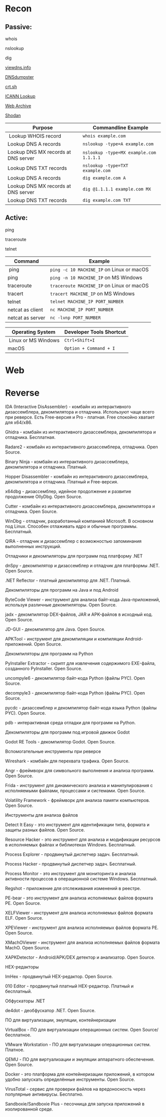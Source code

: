 # Recon

## Passive: 

whois

nslookup

dig

[viewdns.info](https://viewdns.info)

[DNSdumpster](https://dnsdumpster.com)

[crt.sh](https://crt.sh)

[ICANN Lookup](https://lookup.icann.org)

[Web Archive](https://web.archive.org)

[Shodan](https://www.shodan.io)

| **Purpose** | **Commandline Example** |
| --------------|-------------------|
| Lookup WHOIS record | `whois example.com` | 
| Lookup DNS A records | `nslookup -type=A example.com` | 
| Lookup DNS MX records at DNS server | `nslookup -type=MX example.com 1.1.1.1` | 
| Lookup DNS TXT records | `nslookup -type=TXT example.com` |
| Lookup DNS A records | `dig example.com A` | 
| Lookup DNS MX records at DNS server | `dig @1.1.1.1 example.com MX` | 
| Lookup DNS TXT records | `dig example.com TXT` | 

## Active: 

ping

traceroute

telnet

| **Command** | **Example** |
| --------------|-------------------|
| ping | `ping -c 10 MACHINE_IP` on Linux or macOS | 
| ping | `ping -n 10 MACHINE_IP` on MS Windows | 
| traceroute | `traceroute MACHINE_IP` on Linux or macOS | 
| tracert | `tracert MACHINE_IP` on MS Windows |
| telnet | `telnet MACHINE_IP PORT_NUMBER` | 
| netcat as client | `nc MACHINE_IP PORT_NUMBER` | 
| netcat as server | `nc -lvnp PORT_NUMBER` | 

| **Operating System** | **Developer Tools Shortcut** |
| --------------|-------------------|
| Linux or MS Windows | `Ctrl+Shift+I` | 
| macOS | `Option + Command + I` | 

# Web 

# Reverse 

IDA (Interactive DisAssembler) - комбайн из интерактивного дизассемблера, декомпилятора и отладчика. Используют чаще всего при реверсе. Есть Free-версия и Pro - платная. Free спокойно хватает для x64/x86.

Ghidra - комбайн из интерактивного дизассемблера, декомпилятора и отладчика. Бесплатная.

Radare2 - комбайн из интерактивного дизассемблера, отладчика. Open Source.

Binary Ninja - комбайн из интерактивного дизассемблера, декомпилятора и отладчика. Платный.

Hopper Disassembler - комбайн из интерактивного дизассемблера, декомпилятора и отладчика. Платный и Free-версия.

x64dbg - дизассемблер, идейное продолжение и развитие продолжение OllyDbg. Open Source.

Cutter - комбайн из интерактивного дизассемблера, декомпилятора и отладчика. Open Source.

WinDbg - отладчик, разработанный компанией Microsoft. В основном под Linux. Способен отлаживать ядро и обычные программы. Бесплатный.

QIRA - отладчик и дизассемблер с возможностью запоминания выполненных инструкций.

Отладчики и декомпиляторы для программ под платформу .NET

dnSpy - декомпилятор и дизассемблер и отладчик для платформы .NET. Open Source.

.NET Reflector - платный декомпилятор для .NET. Платный.

Декомпиляторы для программ на Java и под Android

ByteCode Viewer - инструмент для анализа байт-кода Java-приложений, используя различные декомпиляторы. Open Source.

jadx - декомпилятор DEX-файлов, JAR и APK-файлов в исходный код. Open Source.

JD-GUI - декомпилятор для Java. Open Source.

APKTool - инструмент для декомпиляции и компиляции Android-приложений. Open Source.

Декомпиляторы для программ на Python

PyInstaller Extractor - скрипт для извлечения содержимого EXE-файла, созданного PyInstaller. Open Source.

uncompyle6 - декомпилятор байт-кода Python (файлы PYC). Open Source.

decompyle3 - декомпилятор байт-кода Python (файлы PYC). Open Source.

pycdc - дизассемблер и декомпилятор байт-кода языка Python (файлы PYC). Open Source.

pdb - интерактивная среда отладки для программ на Python.

Декомпиляторы для программ под игровой движок Godot

Godot RE Tools - декомпилятор Godot. Open Source.

Вспомогательные инструменты при реверсе

Wireshark - комбайн для перехвата трафика. Open Source.

Angr - фреймворк для символьного выполнения и анализа программ. Open Source.

Frida - инструмент для динамического анализа и манипулирования с исполняемыми файлами, процессами и системами. Open Source.

Volatility Framework - фреймворк для анализа памяти компьютеров. Open Source.

Инструменты для анализа файлов

Detect It Easy - это инструмент для идентификации типа, формата и защиты разных файлов. Open Source.

Resource Hacker - это инструмент для анализа и модификации ресурсов в исполняемых файлах и библиотеках Windows. Бесплатный.

Process Explorer - продвинутый диспетчер задач. Бесплатный.

Process Hacker - продвинутый диспетчер задач. Бесплатный.

Process Monitor - это инструмент для мониторинга и анализа активности процессов в операционной системе Windows. Бесплатный.

Regshot - приложение для отслеживания изменений в реестре.

PE-bear - это инструмент для анализа исполняемых файлов формата PE. Open Source.

XELFViewer - инструмент для анализа исполняемых файлов формата ELF. Open Source.

XPEViewer - инструмент для анализа исполняемых файлов формата PE. Open Source.

XMachOViewer - инструмент для анализа исполняемых файлов формата MachO. Open Source.

XAPKDetector - Android/APK/DEX детектор и анализатор. Open Source.

HEX-редакторы

ImHex - продвинутый HEX-редактор. Open Source.

010 Editor - продвинутый платный HEX-редактор. Платный и бесплатный.

Обфускаторы .NET

de4dot - деобфускатор .NET. Open Source.

ПО для виртуализации, эмуляции, контейнеризации

VirtualBox - ПО для виртуализации операционных систем. Open Source/бесплатное.

VMware Workstation - ПО для виртуализации операционных систем. Платное.

QEMU - ПО для виртуализации и эмуляции аппаратного обеспечения. Open Source.

Docker - это платформа для контейнеризации приложений, в котором удобно запускать определённые инструменты. Open Source.

VirusTotal - сервис для проверки файлов на вредоносность через популярные антивирусы. Бесплатно.

Sandboxie/Sandboxie Plus - песочница для запуска приложений в изолированной среде.
